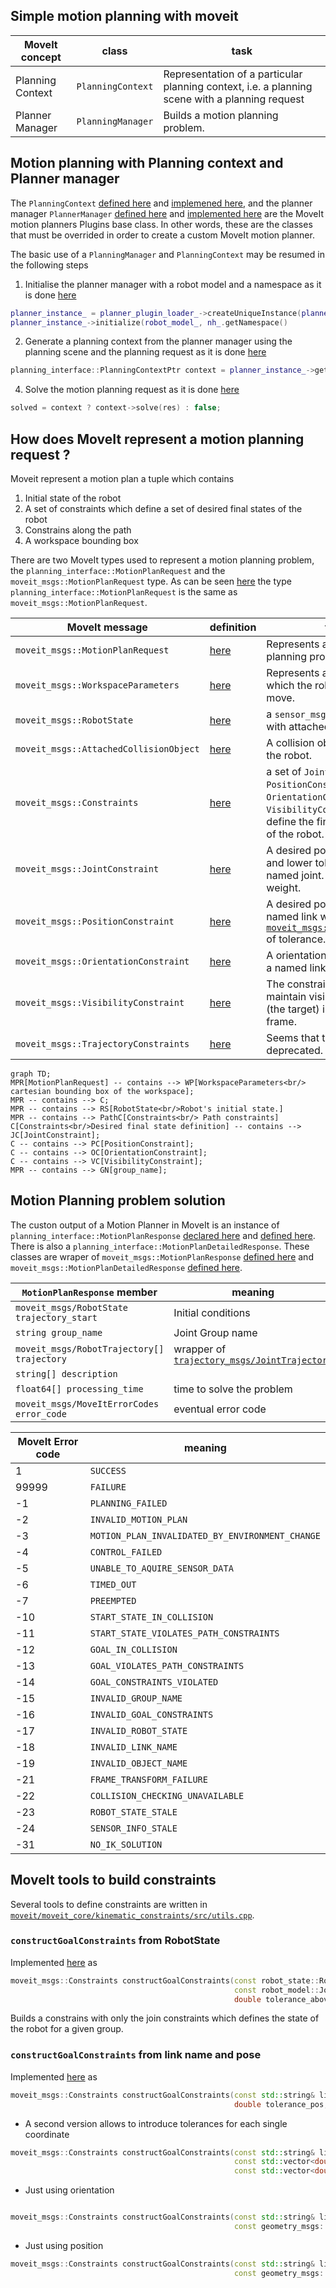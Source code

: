 ## Simple motion planning with moveit

| MoveIt concept | class | task |
| -------------- | ----- | ---- |
| Planning Context | `PlanningContext` | Representation of a particular planning context, i.e. a planning scene with a planning request |
| Planner Manager | `PlanningManager` | Builds a motion planning problem. |

## Motion planning with Planning context and Planner manager

The `PlanningContext` [defined here](https://github.com/ros-planning/moveit/blob/382aa5a8cdd39eace07536d39c497a4b21f0f653/moveit_core/planning_interface/include/moveit/planning_interface/planning_interface.h#L80) and [implemened here](https://github.com/ros-planning/moveit/blob/master/moveit_core/planning_interface/src/planning_interface.cpp), and the planner manager `PlannerManager` [defined here](https://github.com/ros-planning/moveit/blob/ba4b60e079fd14a61c50ef34c156eee6d63e58f7/moveit_core/planning_interface/include/moveit/planning_interface/planning_interface.h#L150) and [implemented here](https://github.com/ros-planning/moveit/blob/master/moveit_core/planning_interface/src/planning_interface.cpp#L94) are the MoveIt motion planners Plugins base class.
In other words, these are the classes that must be overrided in order to create a custom MoveIt motion planner.

The basic use of a `PlanningManager` and `PlanningContext` may be resumed in the following steps

1. Initialise the planner manager with a robot model and a namespace as it is done [here](https://github.com/ros-planning/moveit/blob/382aa5a8cdd39eace07536d39c497a4b21f0f653/moveit_ros/planning/planning_pipeline/src/planning_pipeline.cpp#L116)
```C++
planner_instance_ = planner_plugin_loader_->createUniqueInstance(planner_plugin_name_);
planner_instance_->initialize(robot_model_, nh_.getNamespace()
```
2. Generate a planning context from the planner manager using the planning scene and the planning request as it is done [here](https://github.com/ros-planning/moveit/blob/382aa5a8cdd39eace07536d39c497a4b21f0f653/moveit_ros/planning/planning_pipeline/src/planning_pipeline.cpp#L242)
```C++
planning_interface::PlanningContextPtr context = planner_instance_->getPlanningContext(planning_scene, req, res.error_code_);
```
4. Solve the motion planning request as it is done [here](https://github.com/ros-planning/moveit/blob/382aa5a8cdd39eace07536d39c497a4b21f0f653/moveit_ros/planning/planning_pipeline/src/planning_pipeline.cpp#L244)
```C++
solved = context ? context->solve(res) : false;
```

## How does MoveIt represent a motion planning request ?

Moveit represent a motion plan a tuple which contains
1. Initial state of the robot
2. A set of constraints which define a set of desired final states of the robot
3. Constrains along the path
4. A workspace bounding box

There are two MoveIt types used to represent a motion planning problem, the `planning_interface::MotionPlanRequest` and the `moveit_msgs::MotionPlanRequest` type.
As can be seen [here](https://github.com/ros-planning/moveit/blob/45e2be9879880ac9c18b228c64ca7c0d17d5041d/moveit_core/planning_interface/include/moveit/planning_interface/planning_request.h#L46) the type `planning_interface::MotionPlanRequest` is the same as `moveit_msgs::MotionPlanRequest`.

| MoveIt message | definition | task |
| -------------- | ---------- | ---- |
|`moveit_msgs::MotionPlanRequest` | [here](http://docs.ros.org/en/melodic/api/moveit_msgs/html/msg/MotionPlanRequest.html) | Represents a motion planning problem |
|`moveit_msgs::WorkspaceParameters` | [here](http://docs.ros.org/en/melodic/api/moveit_msgs/html/msg/WorkspaceParameters.html) | Represents a box in R3 in which the robot is allowed to move. |
|`moveit_msgs::RobotState` | [here](http://docs.ros.org/en/melodic/api/moveit_msgs/html/msg/RobotState.html) | a `sensor_msgs::JointState` with attached objects |
|`moveit_msgs::AttachedCollisionObject`| [here](http://docs.ros.org/en/melodic/api/moveit_msgs/html/msg/AttachedCollisionObject.html) | A collision object attached to the robot. |
|`moveit_msgs::Constraints` | [here](http://docs.ros.org/en/melodic/api/moveit_msgs/html/msg/Constraints.html)| a set of `JointConstraint`'s, `PositionConstraint`'s, `OrientationConstraint`'s and `VisibilityConstraint`'s wich define the final desired state of the robot.|
|`moveit_msgs::JointConstraint`|[here](http://docs.ros.org/en/melodic/api/moveit_msgs/html/msg/JointConstraint.html)| A desired position with upper and lower tolerances for a named joint. It also has a weight.|
|`moveit_msgs::PositionConstraint` | [here](http://docs.ros.org/en/melodic/api/moveit_msgs/html/msg/PositionConstraint.html) | A desired position in R3 of a named link with a [`moveit_msgs::BoundingVolume`](moveit_msgs/BoundingVolume) of tolerance.|
|`moveit_msgs::OrientationConstraint` |[here](http://docs.ros.org/en/melodic/api/moveit_msgs/html/msg/OrientationConstraint.html) | A  orientation in quaternion of a named link with tolerances. |
|`moveit_msgs::VisibilityConstraint` | [here](http://docs.ros.org/en/melodic/api/moveit_msgs/html/msg/VisibilityConstraint.html) | The constraint is useful to maintain visibility to a disc (the target) in a particular frame. |
| `moveit_msgs::TrajectoryConstraints ` | [here](http://docs.ros.org/en/melodic/api/moveit_msgs/html/msg/TrajectoryConstraints.html) | Seems that this will be soon deprecated. |

```mermaid
graph TD;
MPR[MotionPlanRequest] -- contains --> WP[WorkspaceParameters<br/> cartesian bounding box of the workspace];
MPR -- contains --> C;
MPR -- contains --> RS[RobotState<br/>Robot's initial state.]
MPR -- contains --> PathC[Constraints<br/> Path constraints]
C[Constraints<br/>Desired final state definition] -- contains --> JC[JointConstraint];
C -- contains --> PC[PositionConstraint];
C -- contains --> OC[OrientationConstraint];
C -- contains --> VC[VisibilityConstraint];
MPR -- contains --> GN[group_name];
```

## Motion Planning problem solution

The custon output of a Motion Planner in MoveIt is an instance of `planning_interface::MotionPlanResponse` [declared here](https://github.com/ros-planning/moveit/blob/45e2be9879880ac9c18b228c64ca7c0d17d5041d/moveit_core/planning_interface/include/moveit/planning_interface/planning_response.h#L47) and [defined here](https://github.com/ros-planning/moveit/blob/melodic-devel/moveit_core/planning_interface/src/planning_response.cpp).
There is also a `planning_interface::MotionPlanDetailedResponse`.
These classes are wraper of `moveit_msgs::MotionPlanResponse` [defined here](http://docs.ros.org/en/melodic/api/moveit_msgs/html/msg/MotionPlanResponse.html) and `moveit_msgs::MotionPlanDetailedResponse` [defined here](http://docs.ros.org/en/melodic/api/moveit_msgs/html/msg/MotionPlanDetailedResponse.html).

| `MotionPlanResponse` member | meaning |
| --------------------------  | ------- |
|`moveit_msgs/RobotState trajectory_start`| Initial conditions|
|`string group_name`| Joint Group name|
|`moveit_msgs/RobotTrajectory[] trajectory`| wrapper of [`trajectory_msgs/JointTrajectory`](http://docs.ros.org/en/melodic/api/trajectory_msgs/html/msg/JointTrajectory.html)|
|`string[] description`||
|`float64[] processing_time`| time to solve the problem|
|`moveit_msgs/MoveItErrorCodes error_code`| eventual error code |

| MoveIt Error code | meaning |
| ----------------  | ------- |
|1 | `SUCCESS` |
|99999 | `FAILURE` |
|-1 | `PLANNING_FAILED` |
|-2 | `INVALID_MOTION_PLAN` |
|-3 | `MOTION_PLAN_INVALIDATED_BY_ENVIRONMENT_CHANGE` |
|-4 | `CONTROL_FAILED` |
|-5 | `UNABLE_TO_AQUIRE_SENSOR_DATA` |
|-6 | `TIMED_OUT` |
|-7 | `PREEMPTED` |
|-10 | `START_STATE_IN_COLLISION` |
|-11 | `START_STATE_VIOLATES_PATH_CONSTRAINTS` |
|-12 | `GOAL_IN_COLLISION` |
|-13 | `GOAL_VIOLATES_PATH_CONSTRAINTS` |
|-14 | `GOAL_CONSTRAINTS_VIOLATED` |
|-15 | `INVALID_GROUP_NAME` |
|-16 | `INVALID_GOAL_CONSTRAINTS` |
|-17 | `INVALID_ROBOT_STATE` |
|-18 | `INVALID_LINK_NAME` |
|-19 | `INVALID_OBJECT_NAME` |
|-21 | `FRAME_TRANSFORM_FAILURE` |
|-22 | `COLLISION_CHECKING_UNAVAILABLE` |
|-23 | `ROBOT_STATE_STALE` |
|-24 | `SENSOR_INFO_STALE` |
|-31 | `NO_IK_SOLUTION` |



## MoveIt tools to build constraints

Several tools to define constraints are written in [`moveit/moveit_core/kinematic_constraints/src/utils.cpp`](https://github.com/ros-planning/moveit/blob/melodic-devel/moveit_core/kinematic_constraints/src/utils.cpp).

### `constructGoalConstraints` from RobotState
Implemented [here](https://github.com/ros-planning/moveit/blob/45e2be9879880ac9c18b228c64ca7c0d17d5041d/moveit_core/kinematic_constraints/src/utils.cpp#L135) as
```C++
moveit_msgs::Constraints constructGoalConstraints(const robot_state::RobotState& state,
                                                  const robot_model::JointModelGroup* jmg, double tolerance_below,
                                                  double tolerance_above)
```
Builds a constrains with only the join constraints which defines the state of the robot for a given group.

### `constructGoalConstraints` from link name and pose
Implemented [here](https://github.com/ros-planning/moveit/blob/45e2be9879880ac9c18b228c64ca7c0d17d5041d/moveit_core/kinematic_constraints/src/utils.cpp#L155) as
```C++
moveit_msgs::Constraints constructGoalConstraints(const std::string& link_name, const geometry_msgs::PoseStamped& pose,
                                                  double tolerance_pos, double tolerance_angle)
```

- A second version allows to introduce tolerances for  each single coordinate
```C++
moveit_msgs::Constraints constructGoalConstraints(const std::string& link_name, const geometry_msgs::PoseStamped& pose,
                                                  const std::vector<double>& tolerance_pos,
                                                  const std::vector<double>& tolerance_angle)
```
- Just using orientation
```C++

moveit_msgs::Constraints constructGoalConstraints(const std::string& link_name,
                                                  const geometry_msgs::QuaternionStamped& quat, double tolerance)
```

- Just using position
```C++
moveit_msgs::Constraints constructGoalConstraints(const std::string& link_name,
                                                  const geometry_msgs::PointStamped& goal_point, double tolerance)
```
